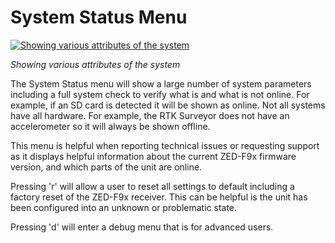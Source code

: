 # System Status Menu

[![Showing various attributes of the system](https://cdn.sparkfun.com/r/600-600/assets/learn_tutorials/2/1/8/8/SparkFun_RTK_SystemStatus.jpg)](https://cdn.sparkfun.com/assets/learn_tutorials/2/1/8/8/SparkFun_RTK_SystemStatus.jpg)

*Showing various attributes of the system*

The System Status menu will show a large number of system parameters including a full system check to verify what is and what is not online. For example, if an SD card is detected it will be shown as online. Not all systems have all hardware. For example, the RTK Surveyor does not have an accelerometer so it will always be shown offline.

This menu is helpful when reporting technical issues or requesting support as it displays helpful information about the current ZED-F9x firmware version, and which parts of the unit are online.

Pressing 'r' will allow a user to reset all settings to default including a factory reset of the ZED-F9x receiver. This can be helpful is the unit has been configured into an unknown or problematic state. 

Pressing 'd' will enter a debug menu that is for advanced users.
